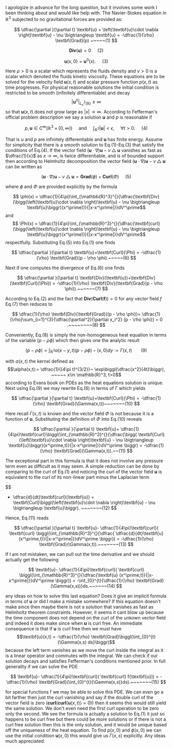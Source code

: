I apologize in advance for the long question, but it involves some work I been thinking about and would like help with. The Navier-Stokes equation in $\mathbb{R}^3$ subjected to no gravitational forces are provided as:

$$
 \dfrac{\partial }{\partial t} \textbf{u} + \left(\textbf{u}\cdot \nabla \right)\textbf{u} -    \nu \bigtriangleup \textbf{u} = -\dfrac{1}{\rho}  \textbf{Grad}(p) ~~~~~(1)
$$

$$
\textbf{Div}(\textbf{u}) = 0 ~~~~~(2)
$$


$$
\textbf{u}(x,0) = \textbf{u}^0(x). ~~~~~(3)
$$

Here $\rho>0$ is a scalar which represents the fluids density and $\nu>0$ is a scalar which denoted the fluids kinetic viscosity. These equations are to be solved for the velocity field $\textbf{u}(x,t)$ and scalar pressure function $p(x,t)$ as time progresses. For physical reasonable solutions the initial condition is restricted to be smooth (infinitely differentiable) and decay $$|\textbf{u}^0|_{L^2_{x}(\mathbb{R})}\le \infty$$ so that $\textbf{u}(x,t)$ does not grow large as $|x|\rightarrow \infty$. According to Fefferman's official problem description we say a solution $\textbf{u}$ and $p$ is reasonable if

$$
p, \textbf{u}\in C^{\infty}(\mathbb{R}^3\times [0,\infty))~~~~~ \text{and}~~~~~ \int_{\mathbb{R}^3}^{}{|\textbf{u}|} < \epsilon, ~~~~~\forall t >0.  ~~~~~(4)
$$

That is $\text{u}$ and $p$ are infinitely differentiable and $\textbf{u}$ has finite energy. Assume for simplicity that there is a smooth solution to Eq.(1)-Eq.(3) that satisfy the conditions of Eq.(4). If the vector field $\left(\textbf{u}\cdot \nabla \right)\textbf{u} -    \nu \bigtriangleup \textbf{u}$ vanishes as fast as $\dfrac{1}{x}$ as $x\rightarrow \infty$, is twice differentiable, and is of bounded support then according to Helmholtz decomposition the vector field $\left(\textbf{u}\cdot \nabla \right)\textbf{u} -    \nu \bigtriangleup \textbf{u}$ can be written as 

$$
\left(\textbf{u}\cdot \nabla \right)\textbf{u} -    \nu \bigtriangleup \textbf{u}= \textbf{Grad}(\phi) + \textbf{Curl}(\Phi)~~~~~(5)
$$


where $\phi$ and $\Phi$ are provided explicitly by the formula 

$$
\phi(x) = \dfrac{1}{4\pi}\int_{\mathbb{R}^3}^{}{\dfrac{\textbf{Div}(\bigg(\left(\textbf{u}\cdot \nabla \right)\textbf{u} -    \nu \bigtriangleup \textbf{u}\biggr)(x^\prime))}{|x-x^\prime|}}dV^\prime$$ and $$ \Phi(x) = \dfrac{1}{4\pi}\int_{\mathbb{R}^3}^{}{\dfrac{\textbf{curl}(\bigg(\left(\textbf{u}\cdot \nabla \right)\textbf{u} -    \nu \bigtriangleup \textbf{u}\biggr)(x^\prime))}{|x-x^\prime|}}dV^\prime$$ respectfully. Substituting Eq.(5) into Eq.(1) one finds 


$$
\dfrac{\partial }{\partial t} \textbf{u}+\textbf{Curl}(\Phi) = -\dfrac{1}{\rho}  \textbf{Grad}(p - \rho \phi).~~~~~(6)
$$

Next if one computes the divergence of Eq.(6) one finds


$$
\dfrac{\partial }{\partial t} \textbf{Div}(\textbf{u})+\textbf{Div}(\textbf{Curl}(\Phi)) = -\dfrac{1}{\rho}  \textbf{Div}(\textbf{Grad}(p - \rho \phi)).~~~~~~(7)
$$

According to Eq.(2) and the fact that $\textbf{Div}(\textbf{Curl}(\textbf{f})) = 0$ for any vector field $f$ Eq.(7) then reduces to 


$$
\dfrac{1}{\rho}  \textbf{Div}(\textbf{Grad}((p - \rho \phi))= \dfrac{1}{\rho}\sum_{i=1}^{3}{\dfrac{\partial^2}{\partial x_i^2} (p - \rho \phi)} = 0  .~~~~~~~~(8)
$$

Conveniently, Eq.(8) is simply the non-homogeneous heat equation in terms of the variable $(p - \rho \phi)$ which then gives one the analytic result

$$
(p - \rho \phi) = \int_{\mathbb{R}^3}^{}{\alpha(x-y,t)(p - \rho \phi)\circ(x,0)}dy:= \Gamma(x,t)~~~~~~~(9)
$$

with $\alpha(x,t)$ the kernel defined as $$\alpha(x,t):= \dfrac{1}{(4\pi t)^{3/2}}~ \exp\biggl(\dfrac{x^2}{4t}\biggr), ~~~~~ x\in \mathbb{R}^3, t>0$$ according to Evans book on PDEs as the heat equations solution is unique. Next using Eq.(9) we may rewrite Eq.(6) in terms of $\Gamma$ which yields 

$$
\dfrac{\partial }{\partial t} \textbf{u}+\textbf{Curl}(\Phi) = -\dfrac{1}{\rho}  \textbf{Grad}(\Gamma(x,t))~~~~~~~(10)
$$

Here recall $\Gamma(x,t)$ is known and the vector field $\Phi$ is not because it is a function of $\textbf{u}$. Substituting the definition of $\Phi$ into Eq.(10) reveals 


$$
\dfrac{\partial }{\partial t} \textbf{u}+ \dfrac{1}{4\pi}\textbf{curl}\biggl(\int_{\mathbb{R}^3}^{}{\dfrac{\bigg( \textbf{Curl}(\left(\textbf{u}\cdot \nabla \right)\textbf{u} -    \nu \bigtriangleup \textbf{u}\biggr)(x^\prime,t)}{|x-x^\prime|}}dV^\prime \biggr) = -\dfrac{1}{\rho}  \textbf{Grad}(\Gamma(x,t)).~~(11)
$$

The exceptional part in this formula is that it does not involve any pressure term even as difficult as it may seem.  A simple reduction can be done by comparing to the curl of Eq.(1) and noticing the curl of the vector field $\textbf{u}$ is equivalent to the curl of its non-linear part minus the Laplacian term

$$
- \dfrac{d}{dt}\textbf{curl}(\textbf{u}) = \textbf{Curl}\biggl(\left(\textbf{u}\cdot \nabla \right)\textbf{u} -    \nu \bigtriangleup \textbf{u}\biggr). ~~~~~~~(12)
$$

Hence, Eq.(11) reads 

$$
\dfrac{\partial }{\partial t} \textbf{u}- \dfrac{1}{4\pi}\textbf{curl}( \textbf{curl} \biggl(\int_{\mathbb{R}^3}^{}{\dfrac{  \dfrac{d}{dt}\textbf{u} (x^\prime,t)}{|x-x^\prime|}}dV^\prime \biggr)) = -\dfrac{1}{\rho}  \textbf{Grad}(\Gamma(x,t)).~~~~~~~(13)
$$

If I am not mistaken, we can pull out the time derivative and we should actually get the following

$$
 \textbf{u}- \dfrac{1}{4\pi}\textbf{curl}( \textbf{curl} \biggl(\int_{\mathbb{R}^3}^{}{\dfrac{\textbf{u} (x^\prime,t)}{|x-x^\prime|}}dV^\prime \biggr)) = -\int_{0}^{t}{\dfrac{1}{\rho}  \textbf{Grad}(\Gamma(x,s))}ds.~~~~~~(14)
$$

any ideas on how to solve this last equation? Does it give an implicit formula in terms of $\textbf{u}$ or did I make a mistake somewhere? If this equation doesn't make since then maybe there is not a solution that vanishes as fast as Helmholtz theorem constraints. However, it seems it cant blow up because the time component does not depend on the curl of the unkown vector field and indeed it does make since when $\textbf{u}$ is curl free. An immediate consequence is that if $\textbf{u}$ is curl free then we must have $$\textbf{u}(x,t) = -\dfrac{1}{\rho} \textbf{Grad}\biggl(\int_{0}^{t}{\Gamma(x,s) ds}\biggr)$$ because the left term vanishes as we move the curl inside the integral as it is a linear operator and commutes with the integral. We can check if our solution decays and satisfies Fefferman's conditions mentioned prior. In full generality if we can solve the PDE 

$$
\textbf{u}- \dfrac{1}{4\pi}\textbf{curl}( \textbf{curl} f(\textbf{u})) = -\dfrac{1}{\rho}  \textbf{Grad}(\int_{0}^{t}{\Gamma(x,s)}ds).~~~~~~~(15)
$$

for special functions f we may be able to solve this PDE. We can even go a bit farther then just the curl vanishing and say if the double curl of the vector field is zero ($\textbf{curl}(\textbf{curl}(\textbf{u}(x,t))=0$)) then it seems this would still yield the same solution. We don't even need the first curl operation to be zero only the second. We see the formula is actually a solution to Eq.(1) it just so happens to be curl free but there could be more solutions or if there is not a curl free solution then this is the only solution, and it would be unique based off the uniqueness of the heat equation. To find $p(x,0)$ and $\phi(x,0)$ we can use the initial condition $\textbf{u}(x,0)$ this would give us $\Gamma(x,s)$ explicitly. Any ideas much appreciated. 